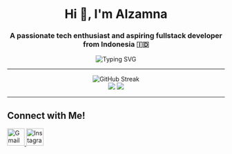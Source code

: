 <h1 align="center">Hi 👋, I'm Alzamna</h1>
<h3 align="center">A passionate tech enthusiast and aspiring fullstack developer from Indonesia 🇮🇩</h3>

<p align="center">
  <img src="https://readme-typing-svg.demolab.com?font=Fira+Code&size=18&pause=1000&center=true&vCenter=true&width=400&lines=Welcome+to+my+GitHub!;I+love+learning+new+things!" alt="Typing SVG" />
</p>

---

<p align="center">
  <img src="https://streak-stats.demolab.com?user=Alzamna&theme=tokyonight&hide_border=false" alt="GitHub Streak" />
  <br/>
  <img src="http://github-profile-summary-cards.vercel.app/api/cards/repos-per-language?username=Alzamna&theme=tokyonight" />
  <img src="http://github-profile-summary-cards.vercel.app/api/cards/productive-time?username=Alzamna&theme=tokyonight&utcOffset=7" />
</p>

---

## Connect with Me!

<p align="start">
  <a href="mailto:alzamna195@gmail.com" target="_blank">
    <img src="https://cdn1.iconfinder.com/data/icons/google-new-logos-1/32/gmail_new_logo-512.png" alt="Gmail" height="40" width="40" />
  </a>
  <a href="https://www.instagram.com/alzheimrss" target="_blank">
    <img src="https://cdn4.iconfinder.com/data/icons/logos-brands-7/512/instagram_icon-instagram_buttoninstegram-512.png" alt="Instagram" height="40" width="40" />
  </a>
</p>
